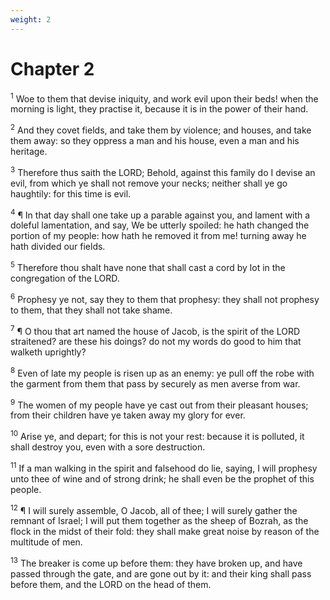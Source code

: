 ```yaml
---
weight: 2
---
```


# Chapter 2

<sup>1</sup> Woe to them that devise iniquity, and work evil upon their beds! when the morning is light, they practise it, because it is in the power of their hand. 

<sup>2</sup> And they covet fields, and take them by violence; and houses, and take them away: so they oppress a man and his house, even a man and his heritage. 

<sup>3</sup> Therefore thus saith the LORD; Behold, against this family do I devise an evil, from which ye shall not remove your necks; neither shall ye go haughtily: for this time is evil. 

<sup>4</sup> ¶ In that day shall one take up a parable against you, and lament with a doleful lamentation, and say, We be utterly spoiled: he hath changed the portion of my people: how hath he removed it from me! turning away he hath divided our fields. 

<sup>5</sup> Therefore thou shalt have none that shall cast a cord by lot in the congregation of the LORD. 

<sup>6</sup> Prophesy ye not, say they to them that prophesy: they shall not prophesy to them, that they shall not take shame. 

<sup>7</sup> ¶ O thou that art named the house of Jacob, is the spirit of the LORD straitened? are these his doings? do not my words do good to him that walketh uprightly? 

<sup>8</sup> Even of late my people is risen up as an enemy: ye pull off the robe with the garment from them that pass by securely as men averse from war. 

<sup>9</sup> The women of my people have ye cast out from their pleasant houses; from their children have ye taken away my glory for ever. 

<sup>10</sup> Arise ye, and depart; for this is not your rest: because it is polluted, it shall destroy you, even with a sore destruction. 

<sup>11</sup> If a man walking in the spirit and falsehood do lie, saying, I will prophesy unto thee of wine and of strong drink; he shall even be the prophet of this people. 

<sup>12</sup> ¶ I will surely assemble, O Jacob, all of thee; I will surely gather the remnant of Israel; I will put them together as the sheep of Bozrah, as the flock in the midst of their fold: they shall make great noise by reason of the multitude of men. 

<sup>13</sup> The breaker is come up before them: they have broken up, and have passed through the gate, and are gone out by it: and their king shall pass before them, and the LORD on the head of them. 


